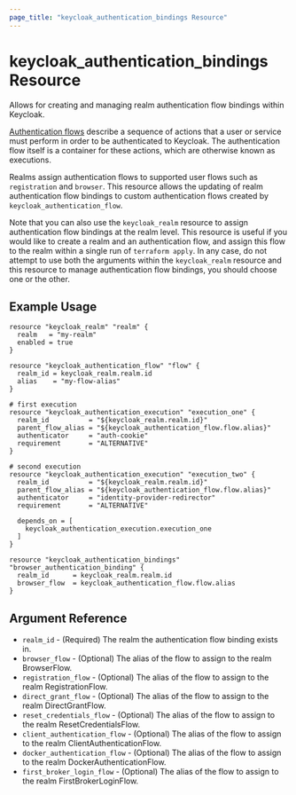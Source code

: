 ```yaml
---
page_title: "keycloak_authentication_bindings Resource"
---
```


# keycloak\_authentication\_bindings Resource

Allows for creating and managing realm authentication flow bindings within Keycloak.

[Authentication flows](https://www.keycloak.org/docs/latest/server_admin/index.html#_authentication-flows) describe a sequence
of actions that a user or service must perform in order to be authenticated to Keycloak. The authentication flow itself
is a container for these actions, which are otherwise known as executions.

Realms assign authentication flows to supported user flows such as `registration` and `browser`. This resource allows the
updating of realm authentication flow bindings to custom authentication flows created by `keycloak_authentication_flow`.

Note that you can also use the `keycloak_realm` resource to assign authentication flow bindings at the realm level. This
resource is useful if you would like to create a realm and an authentication flow, and assign this flow to the realm within
a single run of `terraform apply`. In any case, do not attempt to use both the arguments within the `keycloak_realm` resource
and this resource to manage authentication flow bindings, you should choose one or the other.

## Example Usage

```hcl
resource "keycloak_realm" "realm" {
  realm   = "my-realm"
  enabled = true
}

resource "keycloak_authentication_flow" "flow" {
  realm_id = keycloak_realm.realm.id
  alias    = "my-flow-alias"
}

# first execution
resource "keycloak_authentication_execution" "execution_one" {
  realm_id          = "${keycloak_realm.realm.id}"
  parent_flow_alias = "${keycloak_authentication_flow.flow.alias}"
  authenticator     = "auth-cookie"
  requirement       = "ALTERNATIVE"
}

# second execution
resource "keycloak_authentication_execution" "execution_two" {
  realm_id          = "${keycloak_realm.realm.id}"
  parent_flow_alias = "${keycloak_authentication_flow.flow.alias}"
  authenticator     = "identity-provider-redirector"
  requirement       = "ALTERNATIVE"

  depends_on = [
    keycloak_authentication_execution.execution_one
  ]
}

resource "keycloak_authentication_bindings" "browser_authentication_binding" {
  realm_id	    = keycloak_realm.realm.id
  browser_flow  = keycloak_authentication_flow.flow.alias
}
```

## Argument Reference

- `realm_id` - (Required) The realm the authentication flow binding exists in.
- `browser_flow` - (Optional) The alias of the flow to assign to the realm BrowserFlow.
- `registration_flow` - (Optional) The alias of the flow to assign to the realm RegistrationFlow.
- `direct_grant_flow` - (Optional) The alias of the flow to assign to the realm DirectGrantFlow.
- `reset_credentials_flow` - (Optional) The alias of the flow to assign to the realm ResetCredentialsFlow.
- `client_authentication_flow` - (Optional) The alias of the flow to assign to the realm ClientAuthenticationFlow.
- `docker_authentication_flow` - (Optional) The alias of the flow to assign to the realm DockerAuthenticationFlow.
- `first_broker_login_flow` - (Optional) The alias of the flow to assign to the realm FirstBrokerLoginFlow.
